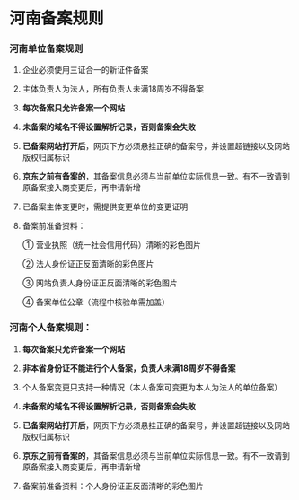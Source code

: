 # 河南备案规则

### 河南单位备案规则

1. 企业必须使用三证合一的新证件备案

2. 主体负责人为法人，所有负责人未满18周岁不得备案

3. **每次备案只允许备案一个网站**

4. **未备案的域名不得设置解析记录，否则备案会失败**

5. **已备案网站打开后**，网页下方必须悬挂正确的备案号，并设置超链接以及网站版权归属标识

6. **京东之前有备案的**，其备案信息必须与当前单位实际信息一致。有不一致请到原备案接入商变更后，再申请新增

7. 已备案主体变更时，需提供变更单位的变更证明

8. 备案前准备资料：

   ① 营业执照（统一社会信用代码）清晰的彩色图片

   ② 法人身份证正反面清晰的彩色图片

   ③ 网站负责人身份证正反面清晰的彩色图片

   ④ 备案单位公章（流程中核验单需加盖）

   

### 河南个人备案规则：

1. **每次备案只允许备案一个网站**

2. **非本省身份证不能进行个人备案，负责人未满18周岁不得备案**

3. 个人备案变更只支持一种情况（本人备案可变更为本人为法人的单位备案）

4. **未备案的域名不得设置解析记录，否则备案会失败**

5. **已备案网站打开后**，网页下方必须悬挂正确的备案号，并设置超链接以及网站版权归属标识

6. **京东之前有备案的**，其备案信息必须与当前单位实际信息一致。有不一致请到原备案接入商变更后，再申请新增

7. 备案前准备资料：个人身份证正反面清晰的彩色图片

